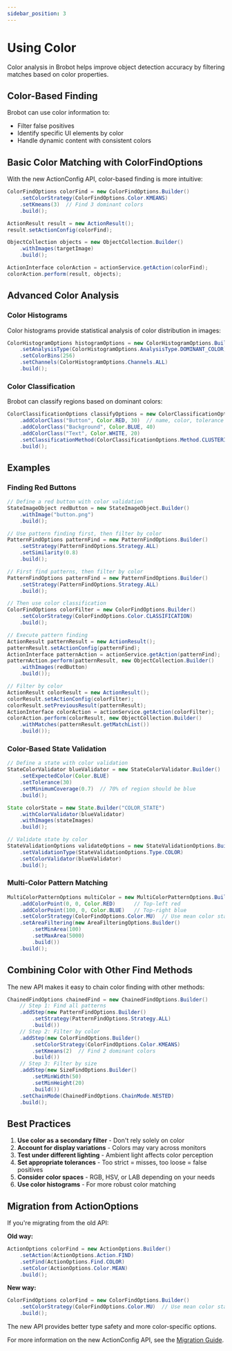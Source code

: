 ```yaml
---
sidebar_position: 3
---
```


# Using Color

Color analysis in Brobot helps improve object detection accuracy by filtering matches based on color properties.

## Color-Based Finding

Brobot can use color information to:
- Filter false positives
- Identify specific UI elements by color
- Handle dynamic content with consistent colors

## Basic Color Matching with ColorFindOptions

With the new ActionConfig API, color-based finding is more intuitive:

```java
ColorFindOptions colorFind = new ColorFindOptions.Builder()
    .setColorStrategy(ColorFindOptions.Color.KMEANS)
    .setKmeans(3)  // Find 3 dominant colors
    .build();

ActionResult result = new ActionResult();
result.setActionConfig(colorFind);

ObjectCollection objects = new ObjectCollection.Builder()
    .withImages(targetImage)
    .build();

ActionInterface colorAction = actionService.getAction(colorFind);
colorAction.perform(result, objects);
```

## Advanced Color Analysis

### Color Histograms

Color histograms provide statistical analysis of color distribution in images:

```java
ColorHistogramOptions histogramOptions = new ColorHistogramOptions.Builder()
    .setAnalysisType(ColorHistogramOptions.AnalysisType.DOMINANT_COLOR)
    .setColorBins(256)
    .setChannels(ColorHistogramOptions.Channels.ALL)
    .build();
```

### Color Classification

Brobot can classify regions based on dominant colors:

```java
ColorClassificationOptions classifyOptions = new ColorClassificationOptions.Builder()
    .addColorClass("Button", Color.RED, 30)  // name, color, tolerance
    .addColorClass("Background", Color.BLUE, 40)
    .addColorClass("Text", Color.WHITE, 20)
    .setClassificationMethod(ColorClassificationOptions.Method.CLUSTERING)
    .build();
```

## Examples

### Finding Red Buttons

```java
// Define a red button with color validation
StateImageObject redButton = new StateImageObject.Builder()
    .withImage("button.png")
    .build();

// Use pattern finding first, then filter by color
PatternFindOptions patternFind = new PatternFindOptions.Builder()
    .setStrategy(PatternFindOptions.Strategy.ALL)
    .setSimilarity(0.8)
    .build();

// First find patterns, then filter by color
PatternFindOptions patternFind = new PatternFindOptions.Builder()
    .setStrategy(PatternFindOptions.Strategy.ALL)
    .build();

// Then use color classification
ColorFindOptions colorFilter = new ColorFindOptions.Builder()
    .setColorStrategy(ColorFindOptions.Color.CLASSIFICATION)
    .build();

// Execute pattern finding
ActionResult patternResult = new ActionResult();
patternResult.setActionConfig(patternFind);
ActionInterface patternAction = actionService.getAction(patternFind);
patternAction.perform(patternResult, new ObjectCollection.Builder()
    .withImages(redButton)
    .build());

// Filter by color
ActionResult colorResult = new ActionResult();
colorResult.setActionConfig(colorFilter);
colorResult.setPreviousResult(patternResult);
ActionInterface colorAction = actionService.getAction(colorFilter);
colorAction.perform(colorResult, new ObjectCollection.Builder()
    .withMatches(patternResult.getMatchList())
    .build());
```

### Color-Based State Validation

```java
// Define a state with color validation
StateColorValidator blueValidator = new StateColorValidator.Builder()
    .setExpectedColor(Color.BLUE)
    .setTolerance(30)
    .setMinimumCoverage(0.7)  // 70% of region should be blue
    .build();

State colorState = new State.Builder("COLOR_STATE")
    .withColorValidator(blueValidator)
    .withImages(stateImages)
    .build();

// Validate state by color
StateValidationOptions validateOptions = new StateValidationOptions.Builder()
    .setValidationType(StateValidationOptions.Type.COLOR)
    .setColorValidator(blueValidator)
    .build();
```

### Multi-Color Pattern Matching

```java
MultiColorPatternOptions multiColor = new MultiColorPatternOptions.Builder()
    .addColorPoint(0, 0, Color.RED)      // Top-left red
    .addColorPoint(100, 0, Color.BLUE)   // Top-right blue
    .setColorStrategy(ColorFindOptions.Color.MU)  // Use mean color statistics
    .setAreaFiltering(new AreaFilteringOptions.Builder()
        .setMinArea(100)
        .setMaxArea(5000)
        .build())
    .build();
```

## Combining Color with Other Find Methods

The new API makes it easy to chain color finding with other methods:

```java
ChainedFindOptions chainedFind = new ChainedFindOptions.Builder()
    // Step 1: Find all patterns
    .addStep(new PatternFindOptions.Builder()
        .setStrategy(PatternFindOptions.Strategy.ALL)
        .build())
    // Step 2: Filter by color
    .addStep(new ColorFindOptions.Builder()
        .setColorStrategy(ColorFindOptions.Color.KMEANS)
        .setKmeans(2)  // Find 2 dominant colors
        .build())
    // Step 3: Filter by size
    .addStep(new SizeFindOptions.Builder()
        .setMinWidth(50)
        .setMinHeight(20)
        .build())
    .setChainMode(ChainedFindOptions.ChainMode.NESTED)
    .build();
```

## Best Practices

1. **Use color as a secondary filter** - Don't rely solely on color
2. **Account for display variations** - Colors may vary across monitors
3. **Test under different lighting** - Ambient light affects color perception
4. **Set appropriate tolerances** - Too strict = misses, too loose = false positives
5. **Consider color spaces** - RGB, HSV, or LAB depending on your needs
6. **Use color histograms** - For more robust color matching

## Migration from ActionOptions

If you're migrating from the old API:

**Old way:**
```java
ActionOptions colorFind = new ActionOptions.Builder()
    .setAction(ActionOptions.Action.FIND)
    .setFind(ActionOptions.Find.COLOR)
    .setColor(ActionOptions.Color.MEAN)
    .build();
```

**New way:**
```java
ColorFindOptions colorFind = new ColorFindOptions.Builder()
    .setColorStrategy(ColorFindOptions.Color.MU)  // Use mean color statistics
    .build();
```

The new API provides better type safety and more color-specific options.

For more information on the new ActionConfig API, see the [Migration Guide](/docs/core-library/guides/migration-guide).